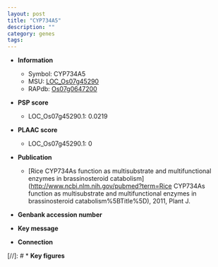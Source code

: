 ```yaml
---
layout: post
title: "CYP734A5"
description: ""
category: genes
tags: 
---
```


* **Information**  
    + Symbol: CYP734A5  
    + MSU: [LOC_Os07g45290](http://rice.plantbiology.msu.edu/cgi-bin/ORF_infopage.cgi?orf=LOC_Os07g45290)  
    + RAPdb: [Os07g0647200](http://rapdb.dna.affrc.go.jp/viewer/gbrowse_details/irgsp1?name=Os07g0647200)  

* **PSP score**  
    + LOC_Os07g45290.1: 0.0219 

* **PLAAC score**  
    + LOC_Os07g45290.1: 0 

* **Publication**  
    + [Rice CYP734As function as multisubstrate and multifunctional enzymes in brassinosteroid catabolism](http://www.ncbi.nlm.nih.gov/pubmed?term=Rice CYP734As function as multisubstrate and multifunctional enzymes in brassinosteroid catabolism%5BTitle%5D), 2011, Plant J.

* **Genbank accession number**  

* **Key message**  

* **Connection**  

[//]: # * **Key figures**  


